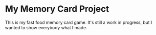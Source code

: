 # My Memory Card Project
This is my fast food memory card game. It's still a work in progress, but I wanted to show everybody what I made.
